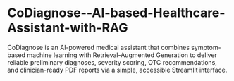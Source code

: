 # CoDiagnose--AI-based-Healthcare-Assistant-with-RAG
CoDiagnose is an AI-powered medical assistant that combines symptom-based machine learning with Retrieval-Augmented Generation to deliver reliable preliminary diagnoses, severity scoring, OTC recommendations, and clinician-ready PDF reports via a simple, accessible Streamlit interface.
